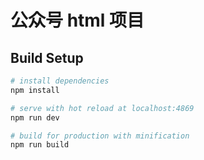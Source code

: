 # 公众号 html 项目

## Build Setup

```bash
# install dependencies
npm install

# serve with hot reload at localhost:4869
npm run dev

# build for production with minification
npm run build
```
